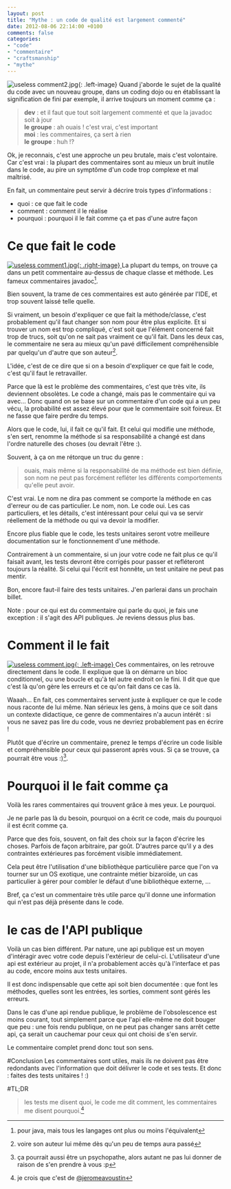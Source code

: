 ```yaml
---
layout: post
title: "Mythe : un code de qualité est largement commenté"
date: 2012-08-06 22:14:00 +0100
comments: false
categories: 
- "code"
- "commentaire"
- "craftsmanship"
- "mythe"
---
```

![useless comment2.jpg](https://blog.crafting-labs.fr/images/illustration/useless_comment2.jpg){: .left-image}
Quand j'aborde le sujet de la qualité du code avec un nouveau groupe, dans un coding dojo ou en établissant la signification de fini par exemple, il arrive toujours un moment comme ça :

> __dev__ : et il faut que tout soit largement commenté et que la javadoc soit à jour<br>
> __le groupe__ : ah ouais ! c'est vrai, c'est important<br>
> __moi__ : les commentaires, ça sert à rien<br>
> __le groupe__ : huh !?



Ok, je reconnais, c'est une approche un peu brutale, mais c'est volontaire. 
Car c'est vrai : la plupart des commentaires sont au mieux un bruit inutile dans le code, au pire un symptôme d'un code trop complexe et mal maîtrisé.

En fait, un commentaire peut servir à décrire trois types d'informations :

* quoi : ce que fait le code
* comment : comment il le réalise
* pourquoi : pourquoi il le fait comme ça et pas d'une autre façon

# Ce que fait le code
[![useless comment1.jpg](https://blog.crafting-labs.fr/images/illustration/.useless_comment1_s.jpg){: .right-image}
](/images/illustration/useless_comment1.jpg)La plupart du temps, on trouve ça dans un petit commentaire au-dessus de chaque classe et méthode. Les fameux commentaires javadoc[^1].

Bien souvent, la trame de ces commentaires est auto générée par l'IDE, et trop souvent laissé telle quelle.

Si vraiment, un besoin d'expliquer ce que fait la méthode/classe, c'est probablement qu'il faut changer son nom pour être plus explicite.
Et si trouver un nom est trop compliqué, c'est soit que l'élément concerné fait trop de trucs, soit qu'on ne sait pas vraiment ce qu'il fait.
Dans les deux cas, le commentaire ne sera au mieux qu'un pavé difficilement compréhensible par quelqu'un d'autre que son auteur[^2].

L'idée, c'est de ce dire que si on a besoin d'expliquer ce que fait le code, c'est qu'il faut le retravailler.

Parce que là est le problème des commentaires, c'est que très vite, ils deviennent obsolètes. Le code a changé, mais pas le commentaire qui va avec...
Donc quand on se base sur un commentaire d'un code qui a un peu vécu, la probabilité est assez élevé pour que le commentaire soit foireux. Et ne fasse que faire perdre du temps.

Alors que le code, lui, il fait ce qu'il fait. Et celui qui modifie une méthode, s'en sert, renomme la méthode si sa responsabilité a changé est dans l'ordre naturelle des choses (ou devrait l'être :).


Souvent, à ça on me rétorque un truc du genre :

> ouais, mais même si la responsabilité de ma méthode est bien définie, son nom ne peut pas forcément refléter les différents comportements qu'elle peut avoir.

C'est vrai. Le nom ne dira pas comment se comporte la méthode en cas d'erreur ou de cas particulier.
Le nom, non. Le code oui. Les cas particuliers, et les détails, c'est intéressant pour celui qui va se servir réellement de la méthode ou qui va devoir la modifier.

Encore plus fiable que le code, les tests unitaires seront votre meilleure documentation sur le fonctionnement d'une méthode. 

Contrairement à un commentaire, si un jour votre code ne fait plus ce qu'il faisait avant, les tests devront être corrigés pour passer et refléteront toujours la réalité. Si celui qui l'écrit est honnête, un test unitaire ne peut pas mentir.

Bon, encore faut-il faire des tests unitaires. J'en parlerai dans un prochain billet.

Note : pour ce qui est du commentaire qui parle du quoi, je fais une exception : il s'agit des API publiques. Je reviens dessus plus bas.

# Comment il le fait
[![useless comment.jpg](https://blog.crafting-labs.fr/images/illustration/.useless_comment_s.jpg){: .left-image}
](/images/illustration/useless_comment.jpg)Ces commentaires, on les retrouve directement dans le code. Il explique que là on démarre un bloc conditionnel, ou une boucle et qu'à tel autre endroit on le fini. Il dit que que c'est là qu'on gère les erreurs et ce qu'on fait dans ce cas là.

Waaah... En fait, ces commentaires servent juste à expliquer ce que le code nous raconte de lui même. 
Nan sérieux les gens, à moins que ce soit dans un contexte didactique, ce genre de commentaires n'a aucun intérêt : si vous ne savez pas lire du code, vous ne devriez probablement pas en écrire !

Plutôt que d'écrire un commentaire, prenez le temps d'écrire un code lisible et compréhensible pour ceux qui passeront après vous. Si ça se trouve, ça pourrait être vous :)[^3].

# Pourquoi il le fait comme ça

Voilà les rares commentaires qui trouvent grâce à mes yeux. Le pourquoi.

Je ne parle pas là du besoin, pourquoi on a écrit ce code, mais du pourquoi il est écrit comme ça.

Parce que des fois, souvent, on fait des choix sur la façon d'écrire les choses. Parfois de façon arbitraire, par goût. D'autres parce qu'il y a des contraintes extérieures pas forcément visible immédiatement.

Cela peut être l'utilisation d'une bibliothèque particulière parce que l'on va tourner sur un OS exotique, une contrainte métier bizaroïde, un cas particulier à gérer pour combler le défaut d'une bibliothèque externe, ...

Bref, ça c'est un commentaire très utile parce qu'il donne une information qui n'est pas déjà présente dans le code.

# le cas de l'API publique
Voilà un cas bien différent. Par nature, une api publique est un moyen d'intéragir avec votre code depuis l'extérieur de celui-ci.
L'utilisateur d'une api est extérieur au projet, il n'a probablement accès qu'à l'interface et pas au code, encore moins aux tests unitaires.

Il est donc indispensable que cette api soit bien documentée : que font les méthodes, quelles sont les entrées, les sorties, comment sont gérés les erreurs.

Dans le cas d'une api rendue publique, le problème de l'obsolescence est moins courant, tout simplement parce que l'api elle-même ne doit bouger que peu : une fois rendu publique, on ne peut pas changer sans arrêt cette api, ça serait un cauchemar pour ceux qui ont choisi de s'en servir.

Le commentaire complet prend donc tout son sens.

#Conclusion
Les commentaires sont utiles, mais ils ne doivent pas être redondants avec l'information que doit délivrer le code et ses tests.
Et donc : faites des tests unitaires ! :)

#TL;DR

> les tests me disent quoi, le code me dit comment, les commentaires me disent pourquoi.[^4]


[^1]: pour java, mais tous les langages ont plus ou moins l'équivalent
[^2]: voire son auteur lui même dès qu'un peu de temps aura passé
[^3]: ça pourrait aussi être un psychopathe, alors autant ne pas lui donner de raison de s'en prendre à vous :p
[^4]: je crois que c'est de [@jeromeavoustin](https://twitter.com/JeromeAvoustin)
